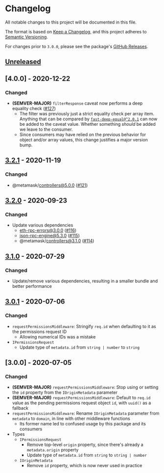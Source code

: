 # Changelog

All notable changes to this project will be documented in this file.

The format is based on [Keep a Changelog](https://keepachangelog.com/en/1.0.0/),
and this project adheres to [Semantic Versioning](https://semver.org/spec/v2.0.0.html).

For changes prior to `3.0.0`, please see the package's [GitHub Releases](https://github.com/MetaMask/rpc-cap/releases).

## [Unreleased]

## [4.0.0] - 2020-12-22

### Changed

- **(SEMVER-MAJOR)** `filterResponse` caveat now performs a deep equality check ([#127](https://github.com/MetaMask/rpc-cap/pull/127))
  - The filter was previously just a strict equality check per array item.
  Anything that can be compared by [`fast-deep-equal@^2.0.1`](https://npmjs.com/package/fast-deep-equal) can now be added to the caveat value.
  Whether something _should_ be added we leave to the consumer.
  - Since consumers may have relied on the previous behavior for object and/or array values, this change justifies a major version bump.

## [3.2.1] - 2020-11-19

### Changed

- @metamask/controllers@5.0.0 ([#121](https://github.com/MetaMask/rpc-cap/pull/121))

## [3.2.0] - 2020-09-23

### Changed

- Update various dependencies
  - eth-rpc-errors@3.0.0 ([#116](https://github.com/MetaMask/rpc-cap/pull/116))
  - json-rpc-engine@5.3.0 ([#115](https://github.com/MetaMask/rpc-cap/pull/115))
  - @metamask/controllers@3.1.0 ([#114](https://github.com/MetaMask/rpc-cap/pull/114))

## [3.1.0] - 2020-07-29

### Changed

- Update/remove various dependencies, resulting in a smaller bundle and better performance

## [3.0.1] - 2020-07-06

### Changed

- `requestPermissionsMiddleware`: Stringify `req.id` when defaulting to it as the permissions request ID
  - Allowing numerical IDs was a mistake
- `IPermissionsRequest`
  - Update type of `metadata.id` from `string | number` to `string`

## [3.0.0] - 2020-07-05

### Changed

- **(SEMVER-MAJOR)** `requestPermissionsMiddleware`: Stop using or setting the `id` property from the `IOriginMetadata` parameter
- **(SEMVER-MAJOR)** `requestPermissionsMiddleware`: Default to `req.id` value as the pending permissions request object `id`, with `uuid()` as a fallback
- `requestPermissionsMiddleware`: Rename `IOriginMetadata` parameter from `metadata` to `domain`, in line with other middleware functions
  - Its former name led to confused usage by this package and its consumers
- Types
  - `IPermissionsRequest`
    - Remove top-level `origin` property, since there's already a `metadata.origin` property
    - Update type of `metadata.id` from `string` to `string | number`
  - `IOriginMetadata`
    - Remove `id` property, which is now never used in practice

[Unreleased]:https://github.com/MetaMask/rpc-cap/compare/v3.2.1...HEAD
[3.2.1]:https://github.com/MetaMask/rpc-cap/compare/v3.2.1...v3.2.1
[3.2.0]:https://github.com/MetaMask/rpc-cap/compare/v3.1.0...v3.2.0
[3.1.0]:https://github.com/MetaMask/rpc-cap/compare/v3.0.1...v3.1.0
[3.0.1]:https://github.com/MetaMask/rpc-cap/compare/v3.0.0...v3.0.1
